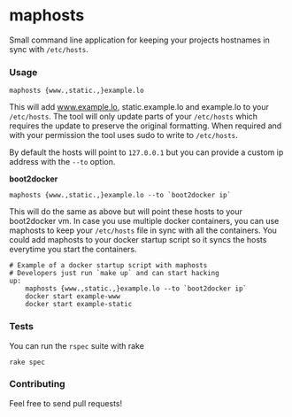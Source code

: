 maphosts
========

Small command line application for keeping your projects hostnames in sync with `/etc/hosts`.

### Usage ###

    maphosts {www.,static.,}example.lo
    
    
This will add www.example.lo, static.example.lo and example.lo to your `/etc/hosts`. The tool will only update parts of your `/etc/hosts` which requires the update to preserve the original formatting. When required and with your permission the tool uses sudo to write to `/etc/hosts`.

By default the hosts will point to `127.0.0.1` but you can provide a custom ip address with the `--to` option.

**boot2docker**

    maphosts {www.,static.,}example.lo --to `boot2docker ip`

This will do the same as above but will point these hosts to your boot2docker vm. In case you use multiple docker containers, you can use maphosts to keep your `/etc/hosts` file in sync with all the containers. You could add maphosts to your docker startup script so it syncs the hosts everytime you start the containers.

```make
# Example of a docker startup script with maphosts
# Developers just run `make up` and can start hacking 
up:
    maphosts {www.,static.,}example.lo --to `boot2docker ip`
    docker start example-www
    docker start example-static
```

### Tests ###

You can run the `rspec` suite with rake
    
    rake spec
    
### Contributing ###

Feel free to send pull requests!
